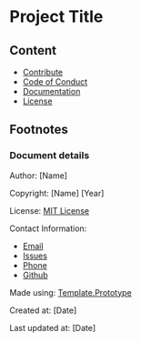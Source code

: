# Project Title

## Content
* [Contribute](contributing.md)
* [Code of Conduct](code_of_conduct.md)
* [Documentation](docs/readme.md)
* [License](LICENSE.md)

## Footnotes

### Document details
Author: [Name]

Copyright: [Name] [Year]

License: [MIT License](license.md)


Contact Information: 
* [Email](mailTo:email@mail.example)
* [Issues](link)
* [Phone](.)
* [Github](link)

Made using: [Template.Prototype](https://github.com/KentVejrupMadsen/template.prototype)

Created at: [Date]

Last updated at: [Date]

